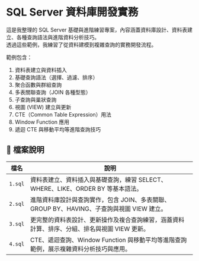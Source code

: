 # SQL Server 資料庫開發實務

這是我整理的 SQL Server 基礎與進階練習專案，內容涵蓋資料庫設計、資料表建立、各種查詢語法與進階資料分析技巧。  
透過這些範例，我練習了從資料建模到複雜查詢的實務開發流程。  

範例包含：

1. 資料表建立與資料插入  
2. 基礎查詢語法（選擇、過濾、排序）  
3. 聚合函數與群組查詢  
4. 多表關聯查詢（JOIN 各種型態）  
5. 子查詢與巢狀查詢  
6. 視圖 (VIEW) 建立與更新  
7. CTE（Common Table Expression）用法  
8. Window Function 應用  
9. 遞迴 CTE 與移動平均等進階查詢技巧  

## 📁 檔案說明

| 檔名    | 說明                                                                                     |
|---------|------------------------------------------------------------------------------------------|
| `1.sql` | 資料表建立、資料插入與基礎查詢，練習 SELECT、WHERE、LIKE、ORDER BY 等基本語法。           |
| `2.sql` | 進階資料庫設計與查詢實作，包含 JOIN、多表關聯、GROUP BY、HAVING、子查詢與視圖 VIEW 建立。       |
| `3.sql` | 更完整的資料表設計、更新操作及複合查詢練習，涵蓋資料計算、排序、分組、排名與視圖 VIEW 更新。     |
| `4.sql` | CTE、遞迴查詢、Window Function 與移動平均等進階查詢範例，展示複雜資料分析技巧與應用。     |